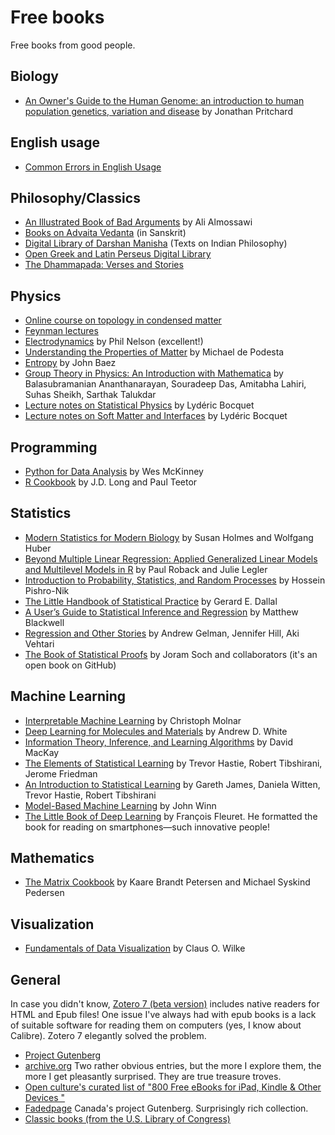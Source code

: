 # Free books

Free books from good people.

## Biology

- [An Owner's Guide to the Human Genome: an introduction to human population genetics, variation and disease](https://web.stanford.edu/group/pritchardlab/HGbook.html) by Jonathan Pritchard

## English usage

- [Common Errors in English Usage](https://brians.wsu.edu/common-errors-in-english-usage/)

## Philosophy/Classics

- [An Illustrated Book of Bad Arguments](https://bookofbadarguments.com/?view=flipbook) by Ali Almossawi
- [Books on Advaita Vedanta](https://advaitasharada.sringeri.net/%E0%A4%97%E0%A5%8D%E0%A4%B0%E0%A4%A8%E0%A5%8D%E0%A4%A5%E0%A4%BE%E0%A4%83/) (in Sanskrit)
- [Digital Library of Darshan Manisha](https://darshanmanisha.org/) (Texts on Indian Philosophy)
- [Open Greek and Latin Perseus Digital Library](https://scaife.perseus.org/)
- [The Dhammapada: Verses and Stories](https://www.tipitaka.net/tipitaka/dhp/)

## Physics

- [Online course on topology in condensed matter](https://topocondmat.org/)
- [Feynman lectures](https://www.feynmanlectures.caltech.edu/)
- [Electrodynamics](https://repository.upenn.edu/handle/20.500.14332/43386.2) by Phil Nelson (excellent!)
- [Understanding the Properties of Matter](https://blog.physicsofmatter.com/) by Michael de Podesta
- [Entropy](https://arxiv.org/abs/2409.09232) by John Baez
- [Group Theory in Physics: An Introduction with Mathematica](https://arxiv.org/abs/2408.01441) by Balasubramanian Ananthanarayan, Souradeep Das, Amitabha Lahiri, Suhas Sheikh, Sarthak Talukdar
- [Lecture notes on Statistical Physics](https://www.phys.ens.fr/~lbocquet/Lecture-Notes-Stat-Phys-L3-Bocquet.pdf) by Lydéric Bocquet
- [Lecture notes on Soft Matter and Interfaces](https://www.phys.ens.fr/~lbocquet/Lecture-Notes-Soft-Matter-M1-Bocquet.pdf) by Lydéric Bocquet

## Programming

- [Python for Data Analysis](https://wesmckinney.com/book/) by Wes McKinney
- [R Cookbook](https://rc2e.com/) by J.D. Long and Paul Teetor

## Statistics

- [Modern Statistics for Modern Biology](https://www.huber.embl.de/msmb/) by Susan Holmes and Wolfgang Huber
- [Beyond Multiple Linear Regression: Applied Generalized Linear Models and Multilevel Models in R](https://bookdown.org/roback/bookdown-BeyondMLR/) by Paul Roback and Julie Legler
- [Introduction to Probability, Statistics, and Random Processes](https://www.probabilitycourse.com/) by Hossein Pishro-Nik
- [The Little Handbook of Statistical Practice](http://www.jerrydallal.com/LHSP/LHSP.htm) by Gerard E. Dallal
- [A User’s Guide to Statistical Inference and Regression](https://mattblackwell.github.io/gov2002-book/) by Matthew Blackwell
- [Regression and Other Stories](https://avehtari.github.io/ROS-Examples/) by Andrew Gelman, Jennifer Hill, Aki Vehtari
- [The Book of Statistical Proofs](https://statproofbook.github.io/) by Joram Soch and collaborators (it's an open book on GitHub)

## Machine Learning

- [Interpretable Machine Learning](https://christophm.github.io/interpretable-ml-book/) by Christoph Molnar
- [Deep Learning for Molecules and Materials](https://whitead.github.io/dmol-book/intro.html) by Andrew D. White
- [Information Theory, Inference, and Learning Algorithms](https://www.inference.org.uk/mackay/itila/) by David MacKay
- [The Elements of Statistical Learning](https://web.stanford.edu/~hastie/ElemStatLearn/) by Trevor Hastie, Robert Tibshirani, Jerome Friedman
- [An Introduction to Statistical Learning](https://www.statlearning.com/) by Gareth James, Daniela Witten, Trevor Hastie, Robert Tibshirani
- [Model-Based Machine Learning](https://www.mbmlbook.com/toc.html) by John Winn
- [The Little Book of Deep Learning](https://fleuret.org/francois/lbdl.html) by François Fleuret. He formatted the book for reading on smartphones—such innovative people!

## Mathematics

- [The Matrix Cookbook](https://www.math.uwaterloo.ca/~hwolkowi/matrixcookbook.pdf) by Kaare Brandt Petersen and Michael Syskind Pedersen

## Visualization

- [Fundamentals of Data Visualization](https://clauswilke.com/dataviz/index.html) by Claus O. Wilke

## General

In case you didn't know, [Zotero 7 (beta version)](https://www.zotero.org/support/beta_builds) includes native readers for HTML and Epub files! One issue I've always had with epub books is a lack of suitable software for reading them on computers (yes, I know about Calibre). Zotero 7 elegantly solved the problem.

- [Project Gutenberg](https://www.gutenberg.org/)
- [archive.org](https://archive.org/) Two rather obvious entries, but the more I explore them, the more I get pleasantly surprised. They are true treasure troves.
- [Open culture's curated list of "800 Free eBooks for iPad, Kindle & Other Devices "](https://www.openculture.com/free_ebooks)
- [Fadedpage](https://www.fadedpage.com/index.php) Canada's project Gutenberg. Surprisingly rich collection.
- [Classic books (from the U.S. Library of Congress)](https://www.read.gov/books/index.html)
